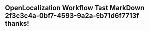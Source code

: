 <properties
ms.topic="hero-topic1"
ms.test1="hero-topic"
ms.test2="test"/>

## OpenLocalization Workflow Test MarkDown 2f3c3c4a-0bf7-4593-9a2a-9b71d6f7713f thanks!

